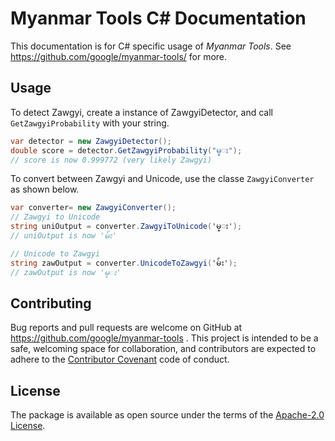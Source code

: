 # Myanmar Tools C# Documentation

This documentation is for C# specific usage of *Myanmar Tools*.
See https://github.com/google/myanmar-tools/ for more.

## Usage

To detect Zawgyi, create a instance of ZawgyiDetector, and call `GetZawgyiProbability` with your string.

```csharp
var detector = new ZawgyiDetector();
double score = detector.GetZawgyiProbability("မ္း");
// score is now 0.999772 (very likely Zawgyi)
```

To convert between Zawgyi and Unicode, use the classe `ZawgyiConverter` as shown below.

```csharp
var converter= new ZawgyiConverter();
// Zawgyi to Unicode
string uniOutput = converter.ZawgyiToUnicode('မ္း');
// uniOutput is now 'မ်း'

// Unicode to Zawgyi
string zawOutput = converter.UnicodeToZawgyi('မ်း');
// zawOutput is now 'မ္း'
```

## Contributing

Bug reports and pull requests are welcome on GitHub at https://github.com/google/myanmar-tools . This project is intended to be a safe, welcoming space for collaboration, and contributors are expected to adhere to the [Contributor Covenant](http://contributor-covenant.org) code of conduct.

## License

The package is available as open source under the terms of the [Apache-2.0 License](http://www.apache.org/licenses/LICENSE-2.0).

